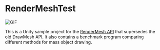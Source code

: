 # RenderMeshTest

![GIF](https://user-images.githubusercontent.com/343936/184794770-6d6d8412-1179-41a3-958e-96622364332c.gif)

This is a Unity sample project for the [RenderMesh API] that supersedes the old DrawMesh API.
It also contains a benchmark program comparing different methods for mass object drawing.

[RenderMesh API]: https://docs.unity3d.com/ScriptReference/Graphics.RenderMesh.html
